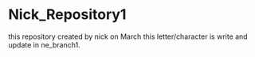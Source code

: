 # Nick_Repository1
this repository created by nick on March
this letter/character is write and update in ne_branch1.
